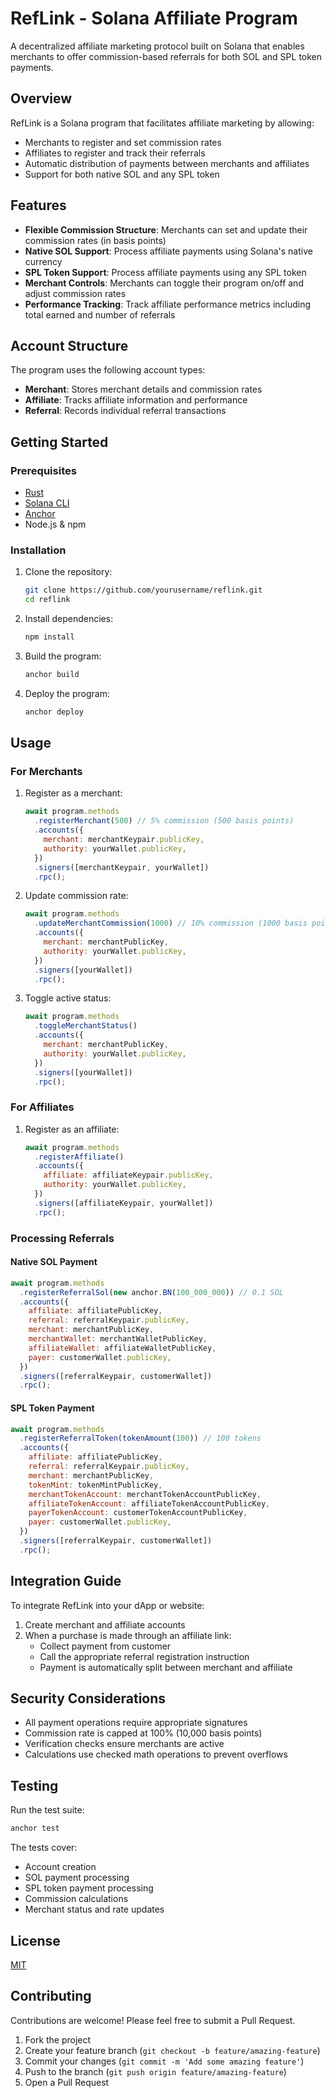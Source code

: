 # RefLink - Solana Affiliate Program

A decentralized affiliate marketing protocol built on Solana that enables merchants to offer commission-based referrals for both SOL and SPL token payments.

## Overview

RefLink is a Solana program that facilitates affiliate marketing by allowing:

- Merchants to register and set commission rates
- Affiliates to register and track their referrals
- Automatic distribution of payments between merchants and affiliates
- Support for both native SOL and any SPL token

## Features

- **Flexible Commission Structure**: Merchants can set and update their commission rates (in basis points)
- **Native SOL Support**: Process affiliate payments using Solana's native currency
- **SPL Token Support**: Process affiliate payments using any SPL token
- **Merchant Controls**: Merchants can toggle their program on/off and adjust commission rates
- **Performance Tracking**: Track affiliate performance metrics including total earned and number of referrals

## Account Structure

The program uses the following account types:

- **Merchant**: Stores merchant details and commission rates
- **Affiliate**: Tracks affiliate information and performance
- **Referral**: Records individual referral transactions

## Getting Started

### Prerequisites

- [Rust](https://www.rust-lang.org/tools/install)
- [Solana CLI](https://docs.solana.com/cli/install-solana-cli-tools)
- [Anchor](https://www.anchor-lang.com/docs/installation)
- Node.js & npm

### Installation

1. Clone the repository:
   ```bash
   git clone https://github.com/yourusername/reflink.git
   cd reflink
   ```

2. Install dependencies:
   ```bash
   npm install
   ```

3. Build the program:
   ```bash
   anchor build
   ```

4. Deploy the program:
   ```bash
   anchor deploy
   ```

## Usage

### For Merchants

1. Register as a merchant:
   ```javascript
   await program.methods
     .registerMerchant(500) // 5% commission (500 basis points)
     .accounts({
       merchant: merchantKeypair.publicKey,
       authority: yourWallet.publicKey,
     })
     .signers([merchantKeypair, yourWallet])
     .rpc();
   ```

2. Update commission rate:
   ```javascript
   await program.methods
     .updateMerchantCommission(1000) // 10% commission (1000 basis points)
     .accounts({
       merchant: merchantPublicKey,
       authority: yourWallet.publicKey,
     })
     .signers([yourWallet])
     .rpc();
   ```

3. Toggle active status:
   ```javascript
   await program.methods
     .toggleMerchantStatus()
     .accounts({
       merchant: merchantPublicKey,
       authority: yourWallet.publicKey,
     })
     .signers([yourWallet])
     .rpc();
   ```

### For Affiliates

1. Register as an affiliate:
   ```javascript
   await program.methods
     .registerAffiliate()
     .accounts({
       affiliate: affiliateKeypair.publicKey,
       authority: yourWallet.publicKey,
     })
     .signers([affiliateKeypair, yourWallet])
     .rpc();
   ```

### Processing Referrals

#### Native SOL Payment

```javascript
await program.methods
  .registerReferralSol(new anchor.BN(100_000_000)) // 0.1 SOL
  .accounts({
    affiliate: affiliatePublicKey,
    referral: referralKeypair.publicKey,
    merchant: merchantPublicKey,
    merchantWallet: merchantWalletPublicKey,
    affiliateWallet: affiliateWalletPublicKey,
    payer: customerWallet.publicKey,
  })
  .signers([referralKeypair, customerWallet])
  .rpc();
```

#### SPL Token Payment

```javascript
await program.methods
  .registerReferralToken(tokenAmount(100)) // 100 tokens
  .accounts({
    affiliate: affiliatePublicKey,
    referral: referralKeypair.publicKey,
    merchant: merchantPublicKey,
    tokenMint: tokenMintPublicKey,
    merchantTokenAccount: merchantTokenAccountPublicKey,
    affiliateTokenAccount: affiliateTokenAccountPublicKey,
    payerTokenAccount: customerTokenAccountPublicKey,
    payer: customerWallet.publicKey,
  })
  .signers([referralKeypair, customerWallet])
  .rpc();
```

## Integration Guide

To integrate RefLink into your dApp or website:

1. Create merchant and affiliate accounts
2. When a purchase is made through an affiliate link:
   - Collect payment from customer
   - Call the appropriate referral registration instruction
   - Payment is automatically split between merchant and affiliate

## Security Considerations

- All payment operations require appropriate signatures
- Commission rate is capped at 100% (10,000 basis points)
- Verification checks ensure merchants are active
- Calculations use checked math operations to prevent overflows

## Testing

Run the test suite:

```bash
anchor test
```

The tests cover:
- Account creation
- SOL payment processing
- SPL token payment processing
- Commission calculations
- Merchant status and rate updates

## License

[MIT](LICENSE)

## Contributing

Contributions are welcome! Please feel free to submit a Pull Request.

1. Fork the project
2. Create your feature branch (`git checkout -b feature/amazing-feature`)
3. Commit your changes (`git commit -m 'Add some amazing feature'`)
4. Push to the branch (`git push origin feature/amazing-feature`)
5. Open a Pull Request